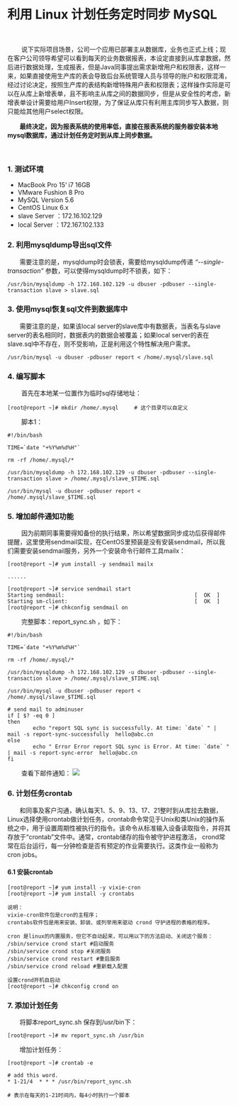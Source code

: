 # 利用 Linux 计划任务定时同步 MySQL


&nbsp;&nbsp;&nbsp;&nbsp;&nbsp;&nbsp;&nbsp;

&nbsp;&nbsp;&nbsp;&nbsp;&nbsp;&nbsp;&nbsp; 说下实际项目场景，公司一个应用已部署主从数据库，业务也正式上线；现在客户公司领导希望可以看到每天的业务数据报表，本设定直接到从库拿数据，然后进行数据处理，生成报表，但是Java同事提出需求新增用户和权限表，这样一来，如果直接使用生产库的表会导致后台系统管理人员与领导的账户和权限混淆，经过讨论决定，按照生产库的表结构新增特殊用户表和权限表；这样操作实际是可以在从库上新增表单，且不影响主从库之间的数据同步，但是从安全性的考虑，新增表单设计需要给用户Insert权限，为了保证从库只有利用主库同步写入数据，则只能给其他用户select权限。

&nbsp;&nbsp;&nbsp;&nbsp;&nbsp;&nbsp;&nbsp;<b>最终决定，因为报表系统的使用率低，直接在报表系统的服务器安装本地mysql数据库，通过计划任务定时到从库上同步数据。</b>

&nbsp;&nbsp;&nbsp;&nbsp;&nbsp;&nbsp;&nbsp;

### 1. 测试环境
*  MacBook Pro 15‘ i7 16GB
*  VMware Fushion 8 Pro
*  MySQL Version 5.6
*  CentOS Linux 6.x
*  slave Server ：172.16.102.129
*  local Server ：172.167.102.133


### 2. 利用mysqldump导出sql文件

&nbsp;&nbsp;&nbsp;&nbsp;&nbsp;&nbsp;&nbsp;需要注意的是，mysqldump时会锁表，需要给mysqldump传递 <i>“--single-transaction”</i>  参数，可以使得mysqldump时不锁表，如下：

```
/usr/bin/mysqldump -h 172.168.102.129 -u dbuser -pdbuser --single-transaction slave > slave.sql
```

### 3. 使用mysql恢复sql文件到数据库中

&nbsp;&nbsp;&nbsp;&nbsp;&nbsp;&nbsp;&nbsp;需要注意的是，如果该local server的slave库中有数据表，当表名与slave server的表名相同时，数据表内的数据会被覆盖；如果local server的表在slave.sql中不存在，则不受影响，正是利用这个特性解决用户需求。

```
/usr/bin/mysql -u dbuser -pdbuser report < /home/.mysql/slave.sql
```

### 4. 编写脚本

&nbsp;&nbsp;&nbsp;&nbsp;&nbsp;&nbsp;&nbsp; 首先在本地某一位置作为临时sql存储地址：
```
[root@report ~]# mkdir /home/.mysql     # 这个目录可以自定义
```

&nbsp;&nbsp;&nbsp;&nbsp;&nbsp;&nbsp;&nbsp;  脚本1：

```
#!/bin/bash

TIME=`date "+%Y%m%d%H"`

rm -rf /home/.mysql/*

/usr/bin/mysqldump -h 172.168.102.129 -u dbuser -pdbuser --single-transaction slave > /home/.mysql/slave_$TIME.sql

/usr/bin/mysql -u dbuser -pdbuser report < /home/.mysql/slave_$TIME.sql

```
### 5. 增加邮件通知功能

&nbsp;&nbsp;&nbsp;&nbsp;&nbsp;&nbsp;&nbsp; 因为前期同事需要得知备份的执行结果，所以希望数据同步成功后获得邮件提醒，这里使用sendmail实现，在CentOS里预装是没有安装sendmail，所以我们需要安装sendmail服务，另外一个安装命令行邮件工具mailx：

```
[root@report ~]# yum install -y sendmail mailx

......

[root@report ~]# service sendmail start
Starting sendmail:                                         [  OK  ]
Starting sm-client:                                        [  OK  ]
[root@report ~]# chkconfig sendmail on

```

&nbsp;&nbsp;&nbsp;&nbsp;&nbsp;&nbsp;&nbsp;  完整脚本：report_sync.sh ，如下：

```
#!/bin/bash

TIME=`date "+%Y%m%d%H"`

rm -rf /home/.mysql/*

/usr/bin/mysqldump -h 172.168.102.129 -u dbuser -pdbuser --single-transaction slave > /home/.mysql/slave_$TIME.sql

/usr/bin/mysql -u dbuser -pdbuser report < /home/.mysql/slave_$TIME.sql

# send mail to adminuser
if [ $? -eq 0 ]
then
        echo "report SQL sync is successfully. At time: `date` " | mail -s report-sync-successfully  hello@abc.cn
else
        echo " Error Error report SQL sync is Error. At time: `date` " | mail -s report-sync-error  hello@abc.cn
fi

```

&nbsp;&nbsp;&nbsp;&nbsp;&nbsp;&nbsp;&nbsp;  查看下邮件通知：
![](http://blog.ultraera.org:80/content/images/2016/03/24/p01.jpg)



### 6. 计划任务crontab

&nbsp;&nbsp;&nbsp;&nbsp;&nbsp;&nbsp;&nbsp;和同事及客户沟通，确认每天1、5、9、13、17、21整时到从库拉去数据，Linux选择使用crontab做计划任务，crontab命令常见于Unix和类Unix的操作系统之中，用于设置周期性被执行的指令。该命令从标准输入设备读取指令，并将其存放于“crontab”文件中。通常，crontab储存的指令被守护进程激活， crond常常在后台运行，每一分钟检查是否有预定的作业需要执行。这类作业一般称为cron jobs。

#### 6.1 安装crontab

```
[root@report ~]# yum install -y vixie-cron
[root@report ~]# yum install -y crontabs

说明：
vixie-cron软件包是cron的主程序；
crontabs软件包是用来安装、卸装、或列举用来驱动 crond 守护进程的表格的程序。

cron 是linux的内置服务，但它不自动起来，可以用以下的方法启动、关闭这个服务：
/sbin/service crond start #启动服务
/sbin/service crond stop #关闭服务
/sbin/service crond restart #重启服务
/sbin/service crond reload #重新载入配置

设置crond开机自启动
[root@report ~]# chkconfig crond on

```
### 7. 添加计划任务

&nbsp;&nbsp;&nbsp;&nbsp;&nbsp;&nbsp;&nbsp;将脚本report_sync.sh 保存到/usr/bin下：

```
[root@report ~]# mv report_sync.sh /usr/bin
```


&nbsp;&nbsp;&nbsp;&nbsp;&nbsp;&nbsp;&nbsp;增加计划任务：

```
[root@report ~]# crontab -e

# add this word.
* 1-21/4  * * * /usr/bin/report_sync.sh

# 表示在每天的1-21时间内，每4小时执行一个脚本

```















